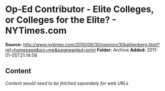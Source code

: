 # Op-Ed Contributor - Elite Colleges, or Colleges for the Elite? - NYTimes.com

**Source:** http://www.nytimes.com/2010/09/30/opinion/30kahlenberg.html?ref=homepage&src=me&pagewanted=print
**Folder:** Archive
**Added:** 2011-01-05T21:14:06




## Content
*Content would need to be fetched separately for web URLs*
